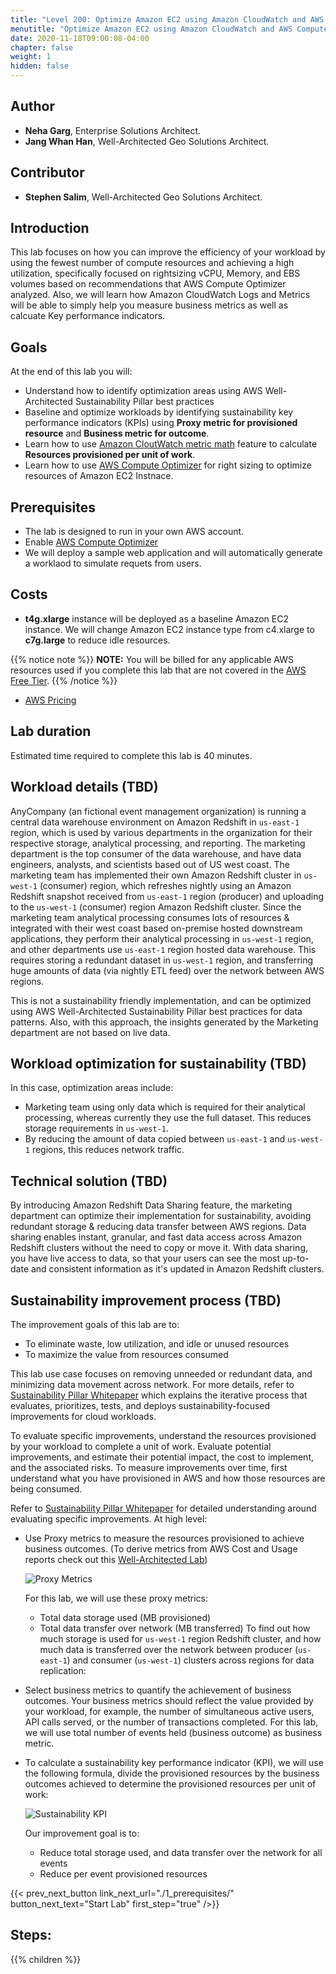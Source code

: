 ```yaml
---
title: "Level 200: Optimize Amazon EC2 using Amazon CloudWatch and AWS Compute Optimizer"
menutitle: "Optimize Amazon EC2 using Amazon CloudWatch and AWS Compute Optimizer"
date: 2020-11-18T09:00:08-04:00
chapter: false
weight: 1
hidden: false
---
```

## Author

- **Neha Garg**, Enterprise Solutions Architect.
- **Jang Whan Han**, Well-Architected Geo Solutions Architect.

## Contributor
- **Stephen Salim**, Well-Architected Geo Solutions Architect.

## Introduction

This lab focuses on how you can improve the efficiency of your workload by using the fewest number of compute resources and achieving a high utilization, specifically focused on rightsizing vCPU, Memory, and EBS volumes based on recommendations that AWS Compute Optimizer analyzed. Also, we will learn how Amazon CloudWatch Logs and Metrics will be able to simply help you measure business metrics as well as calcuate Key performance indicators.

## Goals
At the end of this lab you will:

* Understand how to identify optimization areas using AWS Well-Architected Sustainability Pillar best practices
* Baseline and optimize workloads by identifying sustainability key performance indicators (KPIs) using **Proxy metric for provisioned resource** and **Business metric for outcome**.
* Learn how to use [Amazon CloutWatch metric math](https://docs.aws.amazon.com/AmazonCloudWatch/latest/monitoring/using-metric-math.html) feature to calculate **Resources provisioned per unit of work**. 
* Learn how to use [AWS Compute Optimizer](https://aws.amazon.com/aws-cost-management/aws-cost-optimization/right-sizing/) for right sizing to optimize resources of Amazon EC2 Instnace.

## Prerequisites

* The lab is designed to run in your own AWS account.
* Enable [AWS Compute Optimizer](https://aws.amazon.com/compute-optimizer/)
* We will deploy a sample web application and will automatically generate a worklaod to simulate requets from users.

## Costs
* **t4g.xlarge** instance will be deployed as a baseline Amazon EC2 instance. We will change Amazon EC2 instance type from c4.xlarge to **c7g.large** to reduce idle resources.

{{% notice note %}}
**NOTE:** You will be billed for any applicable AWS resources used if you complete this lab that are not covered in the [AWS Free Tier](https://aws.amazon.com/free/).
{{% /notice %}}
* [AWS Pricing](https://aws.amazon.com/pricing/)

## Lab duration
Estimated time required to complete this lab is 40 minutes.

## Workload details (TBD)
AnyCompany (an fictional event management organization) is running a central data warehouse environment on Amazon Redshift in `us-east-1` region, which is used by various departments in the organization for their respective storage, analytical processing, and reporting. The marketing department is the top consumer of the data warehouse, and have data engineers, analysts, and scientists based out of US west coast. The marketing team has implemented their own Amazon Redshift cluster in `us-west-1` (consumer) region, which refreshes nightly using an Amazon Redshift snapshot received from `us-east-1` region (producer) and uploading to the `us-west-1` (consumer) region Amazon Redshift cluster. Since the marketing team analytical processing consumes lots of resources & integrated with their west coast based on-premise hosted downstream applications, they perform their analytical processing in `us-west-1` region, and other departments use `us-east-1` region hosted data warehouse. This requires storing a redundant dataset in `us-west-1` region, and transferring huge amounts of data (via nightly ETL feed) over the network between AWS regions.

This is not a sustainability friendly implementation, and can be optimized using AWS Well-Architected Sustainability Pillar best practices for data patterns. Also, with this approach, the insights generated by the Marketing department are not based on live data.

## Workload optimization for sustainability (TBD)
In this case, optimization areas include:
* Marketing team using only data which is required for their analytical processing, whereas currently they use the full dataset. This reduces storage requirements in `us-west-1`.
* By reducing the amount of data copied between `us-east-1` and `us-west-1` regions, this reduces network traffic.

## Technical solution (TBD)
By introducing Amazon Redshift Data Sharing feature, the marketing department can optimize their implementation for sustainability, avoiding redundant storage & reducing data transfer between AWS regions. Data sharing enables instant, granular, and fast data access across Amazon Redshift clusters without the need to copy or move it. With data sharing, you have live access to data, so that your users can see the most up-to-date and consistent information as it's updated in Amazon Redshift clusters.

## Sustainability improvement process (TBD)
The improvement goals of this lab are to:
* To eliminate waste, low utilization, and idle or unused resources
* To maximize the value from resources consumed

This lab use case focuses on removing unneeded or redundant data, and minimizing data movement across network. For more details, refer to [Sustainability Pillar Whitepaper](https://docs.aws.amazon.com/wellarchitected/latest/sustainability-pillar/improvement-process.html) which explains the iterative process that evaluates, prioritizes, tests, and deploys sustainability-focused improvements for cloud workloads.

To evaluate specific improvements, understand the resources provisioned by your workload to complete a unit of work. Evaluate potential improvements, and estimate their potential impact, the cost to implement, and the associated risks. To measure improvements over time, first understand what you have provisioned in AWS and how those resources are being consumed.

Refer to [Sustainability Pillar Whitepaper](https://docs.aws.amazon.com/wellarchitected/latest/sustainability-pillar/evaluate-specific-improvements.html) for detailed understanding around evaluating specific improvements. At high level:
* Use Proxy metrics to measure the resources provisioned to achieve business outcomes. (To derive metrics from AWS Cost and Usage reports check out this [Well-Architected Lab](https://wellarchitectedlabs.com/sustainability/300_labs/300_cur_reports_as_efficiency_reports/))

  ![Proxy Metrics](/Sustainability/300_optimize_data_pattern_using_redshift_data_sharing/lab-0/images/proxy_metrics_type.png?classes=lab_picture_small)

  For this lab, we will use these proxy metrics:
    * Total data storage used (MB provisioned)
    * Total data transfer over network (MB transferred)
  To find out how much storage is used for `us-west-1` region Redshift cluster, and how much data is transferred over the network between producer (`us-east-1`) and consumer (`us-west-1`) clusters across regions for data replication:

* Select business metrics to quantify the achievement of business outcomes. Your business metrics should reflect the value provided by your workload, for example, the number of simultaneous active users, API calls served, or the number of transactions completed. For this lab, we will use total number of events held (business outcome) as business metric.

* To calculate a sustainability key performance indicator (KPI), we will use the following formula, divide the provisioned resources by the business outcomes achieved to determine the provisioned resources per unit of work:

    ![Sustainability KPI](/Sustainability/300_optimize_data_pattern_using_redshift_data_sharing/lab-0/images/sustainability_kpi2.png?classes=lab_picture_small)

  Our improvement goal is to:
  * Reduce total storage used, and data transfer over the network for all events
  * Reduce per event provisioned resources


{{< prev_next_button link_next_url="./1_prerequisites/" button_next_text="Start Lab" first_step="true" />}}

## Steps:
{{% children  %}}
